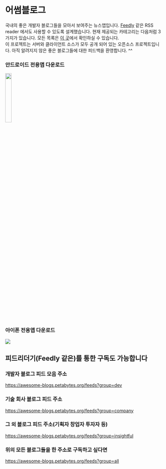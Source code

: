 # 어썸블로그
국내의 좋은 개발자 블로그들을 모아서 보여주는 뉴스앱입니다. 
[Feedly](https://feedly.com) 같은 RSS reader 에서도 사용할 수 있도록 설계했습니다.
현재 제공되는 카테고리는 다음처럼 3가지가 있습니다. 모든 목록은 [이 곳](https://github.com/BenjaminKim/awesome-blogs/blob/master/config/feeds.yml)에서 확인하실 수 있습니다.  
이 프로젝트는 서버와 클라이언트 소스가 모두 공개 되어 있는 오픈소스 프로젝트입니다.
아직 알려지지 않은 좋은 블로그들에 대한 피드백을 환영합니다. ^^  

### 안드로이드 전용앱 다운로드
<a href="https://play.google.com/store/apps/details?id=blogs.awesome.android.awesome_blogs_flutter&hl=ko&referrer=utm_source%3Dgithub-server"><img src="https://play.google.com/intl/en_us/badges/images/generic/en_badge_web_generic.png" width="20%"></a>

### 아이폰 전용앱 다운로드
<a href="https://apps.apple.com/kr/app/%EC%96%B4%EC%8D%B8-%EB%B8%94%EB%A1%9C%EA%B7%B8-%EA%B0%9C%EB%B0%9C%EC%9E%90-%EB%89%B4%EC%8A%A4/id1557176134"><img src="https://github.com/tilltue/awesome-blogs-ios/raw/master/badge-download-on-the-app-store.png" style="max-width:100%;"></a>

## 피드리더기(Feedly 같은)를 통한 구독도 가능합니다
### 개발자 블로그 피드 모음 주소
https://awesome-blogs.petabytes.org/feeds?group=dev

### 기술 회사 블로그 피드 주소
https://awesome-blogs.petabytes.org/feeds?group=company

### 그 외 블로그 피드 주소(기획자 창업자 투자자 등)
https://awesome-blogs.petabytes.org/feeds?group=insightful

### 위의 모든 블로그들을 한 주소로 구독하고 싶다면
https://awesome-blogs.petabytes.org/feeds?group=all